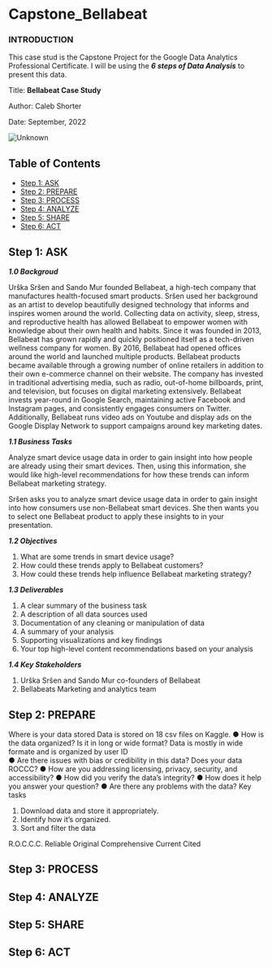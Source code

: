 # Capstone_Bellabeat

### INTRODUCTION

This case stud is the Capstone Project for the Google Data Analytics Professional Certificate. I will be using the ***6 steps of Data Analysis*** to present this data.


Title: ****Bellabeat Case Study****

Author: Caleb Shorter

Date: September, 2022

![Unknown](https://user-images.githubusercontent.com/112402643/200191189-c222e396-7442-439e-a891-3224f71c079c.png)

## Table of Contents
- [Step 1: ASK](#step-1-ask)
- [Step 2: PREPARE](#step-2-prepare)
- [Step 3: PROCESS](#step-3-process)
- [Step 4: ANALYZE](#step-4-analyze)
- [Step 5: SHARE](#step-5-share)
- [Step 6: ACT](#step-6-act)

## Step 1: ASK

***1.0 Backgroud***

Urška Sršen and Sando Mur founded Bellabeat, a high-tech company that manufactures health-focused smart products.
Sršen used her background as an artist to develop beautifully designed technology that informs and inspires women around
the world. Collecting data on activity, sleep, stress, and reproductive health has allowed Bellabeat to empower women with
knowledge about their own health and habits. Since it was founded in 2013, Bellabeat has grown rapidly and quickly
positioned itself as a tech-driven wellness company for women.
By 2016, Bellabeat had opened offices around the world and launched multiple products. Bellabeat products became available
through a growing number of online retailers in addition to their own e-commerce channel on their website. The company
has invested in traditional advertising media, such as radio, out-of-home billboards, print, and television, but focuses on digital
marketing extensively. Bellabeat invests year-round in Google Search, maintaining active Facebook and Instagram pages, and
consistently engages consumers on Twitter. Additionally, Bellabeat runs video ads on Youtube and display ads on the Google
Display Network to support campaigns around key marketing dates.

***1.1 Business Tasks***

Analyze smart device usage data in order to gain insight into how people are already using their smart devices. Then, using this information, she would like high-level recommendations for how these trends can inform Bellabeat marketing strategy.

Sršen asks you to analyze smart device usage data in order to gain insight into how consumers use non-Bellabeat smart
devices. She then wants you to select one Bellabeat product to apply these insights to in your presentation.

***1.2 Objectives***

1. What are some trends in smart device usage?
2. How could these trends apply to Bellabeat customers?
3. How could these trends help influence Bellabeat marketing strategy?

***1.3 Deliverables***

1. A clear summary of the business task
2. A description of all data sources used
3. Documentation of any cleaning or manipulation of data
4. A summary of your analysis
5. Supporting visualizations and key findings
6. Your top high-level content recommendations based on your analysis

***1.4 Key Stakeholders***

1. Urška Sršen and Sando Mur co-founders of Bellabeat
2. Bellabeats Marketing and analytics team

## Step 2: PREPARE

Where is your data stored Data is stored on 18 csv files on Kaggle.
● How is the data organized? Is it in long or wide format? Data is mostly in wide formate and is organized by user ID  
● Are there issues with bias or credibility in this data? Does your data ROCCC?
● How are you addressing licensing, privacy, security, and accessibility?
● How did you verify the data’s integrity?
● How does it help you answer your question?
● Are there any problems with the data?
Key tasks
1. Download data and store it appropriately.
2. Identify how it’s organized.
3. Sort and filter the data

R.O.C.C.C.
Reliable
Original 
Comprehensive
Current 
Cited 


## Step 3: PROCESS

## Step 4: ANALYZE

## Step 5: SHARE

## Step 6: ACT
